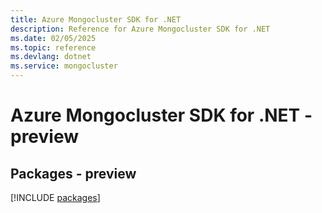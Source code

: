 ```yaml
---
title: Azure Mongocluster SDK for .NET
description: Reference for Azure Mongocluster SDK for .NET
ms.date: 02/05/2025
ms.topic: reference
ms.devlang: dotnet
ms.service: mongocluster
---
```

# Azure Mongocluster SDK for .NET - preview
## Packages - preview
[!INCLUDE [packages](mongocluster-index.md)]